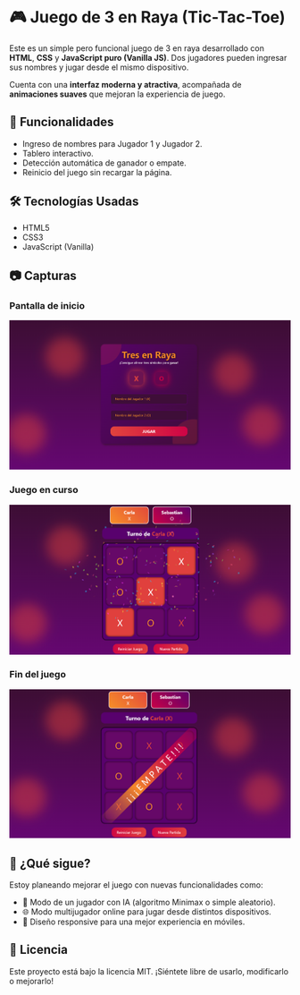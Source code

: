 # 🎮 Juego de 3 en Raya (Tic-Tac-Toe)

Este es un simple pero funcional juego de 3 en raya desarrollado con **HTML**, **CSS** y **JavaScript puro (Vanilla JS)**. Dos jugadores pueden ingresar sus nombres y jugar desde el mismo dispositivo.

Cuenta con una **interfaz moderna y atractiva**, acompañada de **animaciones suaves** que mejoran la experiencia de juego.


## 🧠 Funcionalidades

- Ingreso de nombres para Jugador 1 y Jugador 2.
- Tablero interactivo.
- Detección automática de ganador o empate.
- Reinicio del juego sin recargar la página.

## 🛠️ Tecnologías Usadas

- HTML5
- CSS3
- JavaScript (Vanilla)

## 📷 Capturas

### Pantalla de inicio
![Inicio](./assets/inicio.png)

### Juego en curso
![Tres en Raya](./assets/tresEnRaya.png)

### Fin del juego
![Empate](./assets/empate.png)


## 🚀 ¿Qué sigue?

Estoy planeando mejorar el juego con nuevas funcionalidades como:

- 🤖 Modo de un jugador con IA (algoritmo Minimax o simple aleatorio).
- 🌐 Modo multijugador online para jugar desde distintos dispositivos.
- 📱 Diseño responsive para una mejor experiencia en móviles.

## 📄 Licencia

Este proyecto está bajo la licencia MIT. ¡Siéntete libre de usarlo, modificarlo o mejorarlo!
